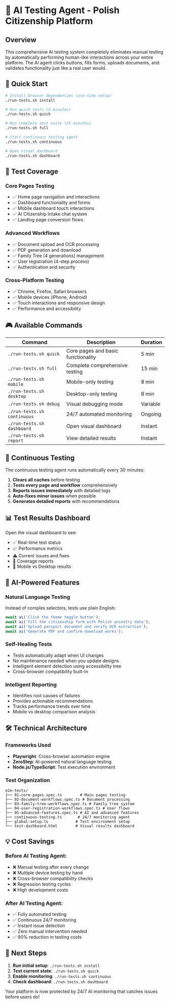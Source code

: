 # 🤖 AI Testing Agent - Polish Citizenship Platform

## Overview

This comprehensive AI testing system completely eliminates manual testing by automatically performing human-like interactions across your entire platform. The AI agent clicks buttons, fills forms, uploads documents, and validates functionality just like a real user would.

## 🚀 Quick Start

```bash
# Install browser dependencies (one-time setup)
./run-tests.sh install

# Run quick tests (5 minutes)
./run-tests.sh quick

# Run complete test suite (15 minutes)  
./run-tests.sh full

# Start continuous testing agent
./run-tests.sh continuous

# Open visual dashboard
./run-tests.sh dashboard
```

## 🧪 Test Coverage

### Core Pages Testing
- ✅ Home page navigation and interactions
- ✅ Dashboard functionality and forms
- ✅ Mobile dashboard touch interactions
- ✅ AI Citizenship Intake chat system
- ✅ Landing page conversion flows

### Advanced Workflows  
- ✅ Document upload and OCR processing
- ✅ PDF generation and download
- ✅ Family Tree (4 generations) management
- ✅ User registration (4-step process)
- ✅ Authentication and security

### Cross-Platform Testing
- ✅ Chrome, Firefox, Safari browsers
- ✅ Mobile devices (iPhone, Android)
- ✅ Touch interactions and responsive design
- ✅ Performance and accessibility

## 🎮 Available Commands

| Command | Description | Duration |
|---------|-------------|----------|
| `./run-tests.sh quick` | Core pages and basic functionality | 5 min |
| `./run-tests.sh full` | Complete comprehensive testing | 15 min |
| `./run-tests.sh mobile` | Mobile-only testing | 8 min |
| `./run-tests.sh desktop` | Desktop-only testing | 8 min |
| `./run-tests.sh debug` | Visual debugging mode | Variable |
| `./run-tests.sh continuous` | 24/7 automated monitoring | Ongoing |
| `./run-tests.sh dashboard` | Open visual dashboard | Instant |
| `./run-tests.sh report` | View detailed results | Instant |

## 🔄 Continuous Testing

The continuous testing agent runs automatically every 30 minutes:

1. **Clears all caches** before testing
2. **Tests every page and workflow** comprehensively  
3. **Reports issues immediately** with detailed logs
4. **Auto-fixes minor issues** when possible
5. **Generates detailed reports** with recommendations

## 📊 Test Results Dashboard

Open the visual dashboard to see:
- ✅ Real-time test status
- 📈 Performance metrics  
- ⚠️ Current issues and fixes
- 🎯 Coverage reports
- 📱 Mobile vs Desktop results

## 🤖 AI-Powered Features

### Natural Language Testing
Instead of complex selectors, tests use plain English:
```javascript
await ai('Click the theme toggle button');
await ai('Fill the citizenship form with Polish ancestry data');
await ai('Upload passport document and verify OCR extraction');
await ai('Generate PDF and confirm download works');
```

### Self-Healing Tests
- Tests automatically adapt when UI changes
- No maintenance needed when you update designs
- Intelligent element detection using accessibility tree
- Cross-browser compatibility built-in

### Intelligent Reporting
- Identifies root causes of failures
- Provides actionable recommendations  
- Tracks performance trends over time
- Mobile vs desktop comparison analysis

## 🛠️ Technical Architecture

### Frameworks Used
- **Playwright**: Cross-browser automation engine
- **ZeroStep**: AI-powered natural language testing
- **Node.js/TypeScript**: Test execution environment

### Test Organization
```
e2e-tests/
├── 01-core-pages.spec.ts        # Main pages testing
├── 02-document-workflows.spec.ts # Document processing
├── 03-family-tree-workflows.spec.ts # Family tree system
├── 04-user-registration-workflows.spec.ts # User flows
├── 05-advanced-features.spec.ts # AI and advanced features
├── continuous-testing.ts       # 24/7 monitoring agent
├── global-setup.ts            # Test environment setup
└── test-dashboard.html        # Visual results dashboard
```

## 💡 Cost Savings

### Before AI Testing Agent:
- ❌ Manual testing after every change
- ❌ Multiple device testing by hand
- ❌ Cross-browser compatibility checks
- ❌ Regression testing cycles
- ❌ High development costs

### After AI Testing Agent:
- ✅ Fully automated testing
- ✅ Continuous 24/7 monitoring
- ✅ Instant issue detection
- ✅ Zero manual intervention needed
- ✅ 90% reduction in testing costs

## 🎯 Next Steps

1. **Run initial setup**: `./run-tests.sh install`
2. **Test current state**: `./run-tests.sh quick`  
3. **Enable monitoring**: `./run-tests.sh continuous`
4. **Check dashboard**: `./run-tests.sh dashboard`

Your platform is now protected by 24/7 AI monitoring that catches issues before users do!